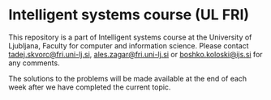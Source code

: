 # Intelligent systems course (UL FRI)

This repository is a part of Intelligent systems course at the University of Ljubljana, Faculty for computer and information science. Please contact [tadej.skvorc@fri.uni-lj.si](mailto:tadej.skvorc@fri.uni-lj.si), [ales.zagar@fri.uni-lj.si](mailto:ales.zagar@fri.uni-lj.si) or [boshko.koloski@ijs.si](mailto:boshko.koloski@ijs.si) for any comments.

The solutions to the problems will be made available at the end of each week after we have completed the current topic.